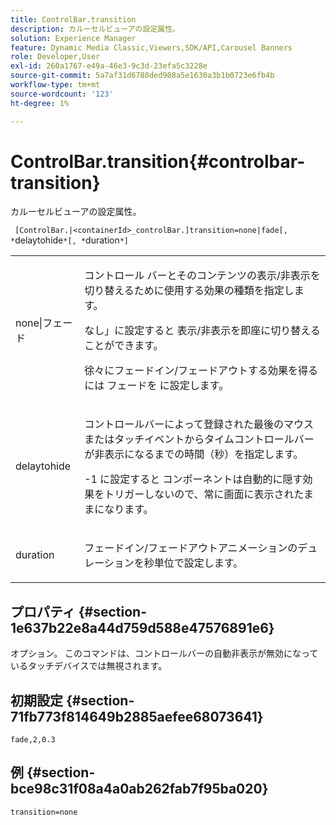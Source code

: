 ```yaml
---
title: ControlBar.transition
description: カルーセルビューアの設定属性。
solution: Experience Manager
feature: Dynamic Media Classic,Viewers,SDK/API,Carousel Banners
role: Developer,User
exl-id: 260a1767-e49a-46e3-9c3d-23efa5c3228e
source-git-commit: 5a7af31d6788ded908a5e1630a3b1b0723e6fb4b
workflow-type: tm+mt
source-wordcount: '123'
ht-degree: 1%

---
```


# ControlBar.transition{#controlbar-transition}

カルーセルビューアの設定属性。

` [ControlBar.|<containerId>_controlBar.]transition=none|fade[, *`delaytohide`*[, *`duration`*]`

<table id="table_441553CD34C94A58A9D7CBF772DEDDB6"> 
 <tbody> 
  <tr> 
   <td colname="col1"> <p> <span class="codeph"> none|フェード </span> </p> </td> 
   <td colname="col2"> <p> コントロール バーとそのコンテンツの表示/非表示を切り替えるために使用する効果の種類を指定します。 </p> <p><span class="codeph"> なし」に設定すると </span> 表示/非表示を即座に切り替えることができます。 </p> <p>徐々にフェードイン/フェードアウトする効果を得るには </span> フェードを <span class="codeph"> に設定します。 </p> </td> 
  </tr> 
  <tr> 
   <td colname="col1"> <p><span class="codeph"><span class="varname"> delaytohide</span></span> </p> </td> 
   <td colname="col2"> <p> コントロールバーによって登録された最後のマウスまたはタッチイベントからタイムコントロールバーが非表示になるまでの時間（秒）を指定します。 </p> <p><span class="codeph">-1 に設定すると </span> コンポーネントは自動的に隠す効果をトリガーしないので、常に画面に表示されたままになります。 </p> </td> 
  </tr> 
  <tr> 
   <td colname="col1"> <p><span class="codeph"><span class="varname"> duration</span></span> </p> </td> 
   <td colname="col2"> <p> フェードイン/フェードアウトアニメーションのデュレーションを秒単位で設定します。 </p> </td> 
  </tr> 
 </tbody> 
</table>

## プロパティ {#section-1e637b22e8a44d759d588e47576891e6}

オプション。 このコマンドは、コントロールバーの自動非表示が無効になっているタッチデバイスでは無視されます。

## 初期設定 {#section-71fb773f814649b2885aefee68073641}

`fade,2,0.3`

## 例 {#section-bce98c31f08a4a0ab262fab7f95ba020}

```
transition=none
```
